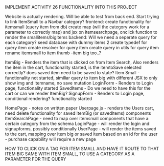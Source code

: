 IMPLEMENT ACTIVITY 26 FUNCTIONALITY INTO THIS PROJECT

Website is actually rendering. Will be able to test from back end. Start trying to link ItemSmall to a Navbar category?
frontend: create functionality for itemsmall (query item from db)
create map (will the category work for a parameter to correctly map) and jsx on itemsearchpage, onclick function to render the smallitems/bigitems
backend: Will we need a seperate query for each category?
seed database with dummy items 2
create typedef for query item
create resolver for query item
create query in utils for query item
rename itemsmall to item thumb -item big too..?

ItemBig - Renders the item that is clicked on from Item Search, Also renders the item in the cart, functionality started, is the itemtoSave selected correctly? does saved item need to be saved to state?
Item Small - functionality not started, similiar query to item big with different JSX to only show img and itemname, no save mutation
LoginForm - Renders to Login page, functionality started
SavedItems - Do we need to have this for the cart or can we render ItemBig?
SignupForm - Renders to Login page, conditional rendering? functionality started

HomePage - notes on written paper
Userpage.js - renders the Users cart, need delete functionality for saved ItemBig (or savedItems) components
ItemSearchPage - need to map over itemsmall components that have a certain category from the schema
LoginPage - will render the login and signupforms, possibly conditionally
UserPage - will render the items saved to the cart, mapping over item big or saved item based on an id for the user - purchase capability will require a new page

HOW TO CLICK ON A TAG FOR ITEM SMALL AND HAVE IT ROUTE TO THAT ITEM BIG
SAME WITH ITEM SMALL, TO USE A CATEGORY AS A PARAMETER FOR THE QUERY
